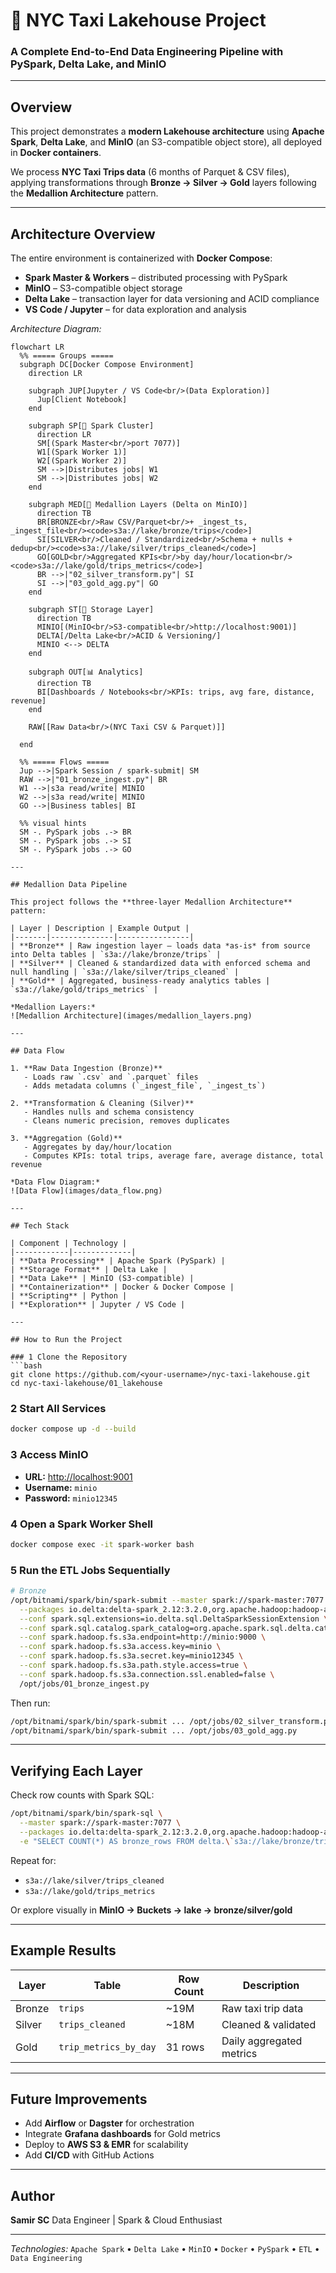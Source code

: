 # 🚖 NYC Taxi Lakehouse Project  
### A Complete End-to-End Data Engineering Pipeline with PySpark, Delta Lake, and MinIO

---

## Overview
This project demonstrates a **modern Lakehouse architecture** using **Apache Spark**, **Delta Lake**, and **MinIO** (an S3-compatible object store), all deployed in **Docker containers**.

We process **NYC Taxi Trips data** (6 months of Parquet & CSV files), applying transformations through **Bronze → Silver → Gold** layers following the **Medallion Architecture** pattern.

---

## Architecture Overview

The entire environment is containerized with **Docker Compose**:

- **Spark Master & Workers** – distributed processing with PySpark  
- **MinIO** – S3-compatible object storage  
- **Delta Lake** – transaction layer for data versioning and ACID compliance  
- **VS Code / Jupyter** – for data exploration and analysis  

*Architecture Diagram:*  
```mermaid
flowchart LR
  %% ===== Groups =====
  subgraph DC[Docker Compose Environment]
    direction LR

    subgraph JUP[Jupyter / VS Code<br/>(Data Exploration)]
      Jup[Client Notebook]
    end

    subgraph SP[🥇 Spark Cluster]
      direction LR
      SM[(Spark Master<br/>port 7077)]
      W1[(Spark Worker 1)]
      W2[(Spark Worker 2)]
      SM -->|Distributes jobs| W1
      SM -->|Distributes jobs| W2
    end

    subgraph MED[🏅 Medallion Layers (Delta on MinIO)]
      direction TB
      BR[BRONZE<br/>Raw CSV/Parquet<br/>+ _ingest_ts, _ingest_file<br/><code>s3a://lake/bronze/trips</code>]
      SI[SILVER<br/>Cleaned / Standardized<br/>Schema + nulls + dedup<br/><code>s3a://lake/silver/trips_cleaned</code>]
      GO[GOLD<br/>Aggregated KPIs<br/>by day/hour/location<br/><code>s3a://lake/gold/trips_metrics</code>]
      BR -->|"02_silver_transform.py"| SI
      SI -->|"03_gold_agg.py"| GO
    end

    subgraph ST[💾 Storage Layer]
      direction TB
      MINIO[(MinIO<br/>S3-compatible<br/>http://localhost:9001)]
      DELTA[/Delta Lake<br/>ACID & Versioning/]
      MINIO <--> DELTA
    end

    subgraph OUT[📊 Analytics]
      direction TB
      BI[Dashboards / Notebooks<br/>KPIs: trips, avg fare, distance, revenue]
    end

    RAW[[Raw Data<br/>(NYC Taxi CSV & Parquet)]]

  end

  %% ===== Flows =====
  Jup -->|Spark Session / spark-submit| SM
  RAW -->|"01_bronze_ingest.py"| BR
  W1 -->|s3a read/write| MINIO
  W2 -->|s3a read/write| MINIO
  GO -->|Business tables| BI

  %% visual hints
  SM -. PySpark jobs .-> BR
  SM -. PySpark jobs .-> SI
  SM -. PySpark jobs .-> GO

---

## Medallion Data Pipeline

This project follows the **three-layer Medallion Architecture** pattern:

| Layer | Description | Example Output |
|-------|--------------|----------------|
| **Bronze** | Raw ingestion layer – loads data *as-is* from source into Delta tables | `s3a://lake/bronze/trips` |
| **Silver** | Cleaned & standardized data with enforced schema and null handling | `s3a://lake/silver/trips_cleaned` |
| **Gold** | Aggregated, business-ready analytics tables | `s3a://lake/gold/trips_metrics` |

*Medallion Layers:*  
![Medallion Architecture](images/medallion_layers.png)

---

## Data Flow

1. **Raw Data Ingestion (Bronze)**  
   - Loads raw `.csv` and `.parquet` files  
   - Adds metadata columns (`_ingest_file`, `_ingest_ts`)

2. **Transformation & Cleaning (Silver)**  
   - Handles nulls and schema consistency  
   - Cleans numeric precision, removes duplicates  

3. **Aggregation (Gold)**  
   - Aggregates by day/hour/location  
   - Computes KPIs: total trips, average fare, average distance, total revenue  

*Data Flow Diagram:*  
![Data Flow](images/data_flow.png)

---

## Tech Stack

| Component | Technology |
|------------|-------------|
| **Data Processing** | Apache Spark (PySpark) |
| **Storage Format** | Delta Lake |
| **Data Lake** | MinIO (S3-compatible) |
| **Containerization** | Docker & Docker Compose |
| **Scripting** | Python |
| **Exploration** | Jupyter / VS Code |

---

## How to Run the Project

### 1️ Clone the Repository
```bash
git clone https://github.com/<your-username>/nyc-taxi-lakehouse.git
cd nyc-taxi-lakehouse/01_lakehouse
````

### 2️ Start All Services

```bash
docker compose up -d --build
```

### 3️ Access MinIO

* **URL:** [http://localhost:9001](http://localhost:9001)
* **Username:** `minio`
* **Password:** `minio12345`

### 4️ Open a Spark Worker Shell

```bash
docker compose exec -it spark-worker bash
```

### 5️ Run the ETL Jobs Sequentially

```bash
# Bronze
/opt/bitnami/spark/bin/spark-submit --master spark://spark-master:7077 \
  --packages io.delta:delta-spark_2.12:3.2.0,org.apache.hadoop:hadoop-aws:3.3.4,com.amazonaws:aws-java-sdk-bundle:1.12.262 \
  --conf spark.sql.extensions=io.delta.sql.DeltaSparkSessionExtension \
  --conf spark.sql.catalog.spark_catalog=org.apache.spark.sql.delta.catalog.DeltaCatalog \
  --conf spark.hadoop.fs.s3a.endpoint=http://minio:9000 \
  --conf spark.hadoop.fs.s3a.access.key=minio \
  --conf spark.hadoop.fs.s3a.secret.key=minio12345 \
  --conf spark.hadoop.fs.s3a.path.style.access=true \
  --conf spark.hadoop.fs.s3a.connection.ssl.enabled=false \
  /opt/jobs/01_bronze_ingest.py
```

Then run:

```bash
/opt/bitnami/spark/bin/spark-submit ... /opt/jobs/02_silver_transform.py
/opt/bitnami/spark/bin/spark-submit ... /opt/jobs/03_gold_agg.py
```

---

## Verifying Each Layer

Check row counts with Spark SQL:

```bash
/opt/bitnami/spark/bin/spark-sql \
  --master spark://spark-master:7077 \
  --packages io.delta:delta-spark_2.12:3.2.0,org.apache.hadoop:hadoop-aws:3.3.4,com.amazonaws:aws-java-sdk-bundle:1.12.262 \
  -e "SELECT COUNT(*) AS bronze_rows FROM delta.\`s3a://lake/bronze/trips\`;"
```

Repeat for:

* `s3a://lake/silver/trips_cleaned`
* `s3a://lake/gold/trips_metrics`

Or explore visually in **MinIO → Buckets → lake → bronze/silver/gold**

---

## Example Results

| Layer  | Table                 | Row Count | Description              |
| ------ | --------------------- | --------- | ------------------------ |
| Bronze | `trips`               | ~19M      | Raw taxi trip data       |
| Silver | `trips_cleaned`       | ~18M      | Cleaned & validated      |
| Gold   | `trip_metrics_by_day` | 31 rows   | Daily aggregated metrics |

---

## Future Improvements

* Add **Airflow** or **Dagster** for orchestration
* Integrate **Grafana dashboards** for Gold metrics
* Deploy to **AWS S3 & EMR** for scalability
* Add **CI/CD** with GitHub Actions

---

## Author

**Samir SC**
Data Engineer | Spark & Cloud Enthusiast

---

*Technologies:*
`Apache Spark` • `Delta Lake` • `MinIO` • `Docker` • `PySpark` • `ETL` • `Data Engineering`

```
